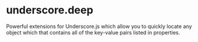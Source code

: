 # underscore.deep
Powerful extensions for Underscore.js which allow you to quickly locate any object which that contains all of the key-value pairs listed in properties.
